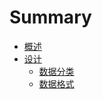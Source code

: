 # Summary

* [概述](README.md)
* [设计](Design/README.md)
  * [数据分类](Design/event-data.md)
  * [数据格式](Design/data-format.md)